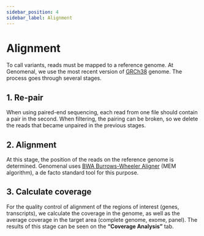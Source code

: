 ```yaml
---
sidebar_position: 4
sidebar_label: Alignment
---
```


# Alignment

To call variants, reads must be mapped to a reference genome. At Genomenal, we use the most recent version of [GRCh38](https://www.ncbi.nlm.nih.gov/assembly/GCF_000001405.26/) genome.
The process goes through several stages.



## 1. Re-pair

When using paired-end sequencing, each read from one file should contain a pair in the second. When filtering, the pairing can be broken, so we delete the reads that became unpaired in the previous stages.

## 2. Alignment

At this stage, the position of the reads on the reference genome is determined. Genomenal uses [BWA Burrows-Wheeler Aligner](http://bio-bwa.sourceforge.net/) (MEM algorithm), a de facto standard tool for this purpose.

## 3. Calculate coverage

For the quality control of alignment of the regions of interest (genes, transcripts), we calculate the coverage in the genome, as well as the average coverage in the target area (complete genome, exome, panel). The results of this stage can be seen on the **“Coverage Analysis”** tab.
